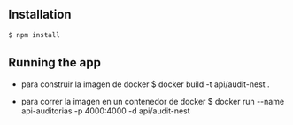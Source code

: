 
## Installation

```bash
$ npm install
```

## Running the app
- para construir la imagen de docker
$ docker build -t api/audit-nest .

- para correr la imagen en un contenedor de docker
$ docker run --name api-auditorias -p 4000:4000 -d api/audit-nest
